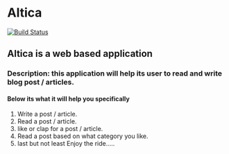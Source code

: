 # Altica
[![Build Status](https://travis-ci.org/Diama1/Geeks-Avenue-Altica.svg?branch=develop)](https://travis-ci.org/Diama1/Geeks-Avenue-Altica)

## Altica is a web based application

### Description: this application will help its user to read and write blog post / articles.

#### Below its what it will help you specifically

1. Write a post / article.
2. Read a post / article.
3. like or clap for a post / article.
4. Read a post based on what category you like.
5. last but not least Enjoy the ride.....